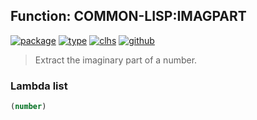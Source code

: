 ## Function: COMMON-LISP:IMAGPART
[![package](https://img.shields.io/badge/Package-COMMON--LISP-5f9ea0.svg?style=social&colorA=999999)](../) [![type](https://img.shields.io/badge/Type-Function-5f9ea0.svg?style=social&colorA=999999)](../#function) [![clhs](https://img.shields.io/badge/CLHS-IMAGPART-5f9ea0.svg?style=social&colorA=999999)](http://www.lispworks.com/documentation/HyperSpec/Body/f_realpa.htm) [![github](https://img.shields.io/badge/GitHub-View_the_source-5f9ea0.svg?style=social&colorA=999999&logo=github)](https://github.com/sbcl/sbcl/blob/master/src/code/numbers.lisp/) 

> Extract the imaginary part of a number.

### Lambda list
```cl
(number)
```
